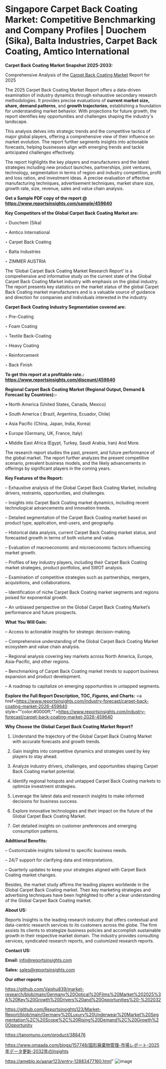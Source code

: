 # Singapore Carpet Back Coating Market: Competitive Benchmarking and Company Profiles | Duochem (Sika), Balta Industries, Carpet Back Coating, Amtico International

<strong>Carpet Back Coating Market Snapshot 2025-2033:</strong>

Comprehensive Analysis of the <a href=https://www.reportsinsights.com/sample/459640>Carpet Back Coating Market</a> Report for 2025

The 2025 Carpet Back Coating Market Report offers a data-driven examination of industry dynamics through exhaustive secondary research methodologies. It provides precise evaluations of <strong>current market size, share, demand patterns</strong>, and <strong>growth trajectories</strong>, establishing a foundation for understanding market behavior. With projections for future growth, the report identifies key opportunities and challenges shaping the industry's landscape.

This analysis delves into strategic trends and the competitive tactics of major global players, offering a comprehensive view of their influence on market evolution. The report further segments insights into actionable forecasts, helping businesses align with emerging trends and tackle anticipated challenges effectively.

The report highlights the key players and manufacturers and the latest strategies including new product launches, partnerships, joint ventures, technology, segmentation in terms of region and industry competition, profit and loss ration, and investment ideas. A precise evaluation of effective manufacturing techniques, advertisement techniques, market share size, growth rate, size, revenue, sales and value chain analysis.

<strong>Get a Sample PDF copy of the report @ <a href=https://www.reportsinsights.com/sample/459640 style=color:#0000ff;>https://www.reportsinsights.com/sample/459640</a></strong>

<strong>Key Competitors of the Global Carpet Back Coating Market are:</strong>

‣ Duochem (Sika)

‣ Amtico International

‣ Carpet Back Coating

‣ Balta Industries

‣ ZIMMER AUSTRIA

The ‘Global Carpet Back Coating Market Research Report’ is a comprehensive and informative study on the current state of the Global Carpet Back Coating Market industry with emphasis on the global industry. The report presents key statistics on the market status of the global Carpet Back Coating market manufacturers and is a valuable source of guidance and direction for companies and individuals interested in the industry.

<strong>Carpet Back Coating Industry Segmentation covered are:</strong>

‣ Pre-Coating

‣ Foam Coating

‣ Textile Back-Coating

‣ Heavy Coating

‣ Reinforcement

‣ Back Finish

<strong>To get this report at a profitable rate.: <a href=https://www.reportsinsights.com/discount/459640 style=color:#0000ff;>https://www.reportsinsights.com/discount/459640</a></strong>

<strong>Regional Carpet Back Coating Market (Regional Output, Demand &amp; Forecast by Countries):-</strong>

• North America (United States, Canada, Mexico)

• South America ( Brazil, Argentina, Ecuador, Chile)

• Asia Pacific (China, Japan, India, Korea)

• Europe (Germany, UK, France, Italy)

• Middle East Africa (Egypt, Turkey, Saudi Arabia, Iran) And More.

The research report studies the past, present, and future performance of the global market. The report further analyzes the present competitive scenario, prevalent business models, and the likely advancements in offerings by significant players in the coming years.

<strong>Key Features of the Report:</strong>

– Exhaustive analysis of the Global Carpet Back Coating Market, including drivers, restraints, opportunities, and challenges.

– Insights into Carpet Back Coating market dynamics, including recent technological advancements and innovation trends.

– Detailed segmentation of the Carpet Back Coating market based on product type, application, end-users, and geography.

– Historical data analysis, current Carpet Back Coating market status, and forecasted growth in terms of both volume and value.

– Evaluation of macroeconomic and microeconomic factors influencing market growth.

– Profiles of key industry players, including their Carpet Back Coating market strategies, product portfolios, and SWOT analysis.

– Examination of competitive strategies such as partnerships, mergers, acquisitions, and collaborations.

– Identification of niche Carpet Back Coating market segments and regions poised for exponential growth.

– An unbiased perspective on the Global Carpet Back Coating Market’s performance and future prospects.

<strong>What You Will Gain:</strong>

– Access to actionable insights for strategic decision-making.

– Comprehensive understanding of the Global Carpet Back Coating Market ecosystem and value chain analysis.

– Regional analysis covering key markets across North America, Europe, Asia-Pacific, and other regions.

– Benchmarking of Carpet Back Coating market trends to support business expansion and product development.

– A roadmap to capitalize on emerging opportunities in untapped segments.

<strong>Explore the Full Report Description, TOC, Figures, and Charts:</strong>
<a href=https://www.reportsinsights.com/industry-forecast/carpet-back-coating-market-2026-459640 style=""color:#0000ff;"">https://www.reportsinsights.com/industry-forecast/carpet-back-coating-market-2026-459640</a>

<strong>Why Choose the Global Carpet Back Coating Market Report?</strong>

1. Understand the trajectory of the Global Carpet Back Coating Market with accurate forecasts and growth trends.

2. Gain insights into competitive dynamics and strategies used by key players to stay ahead.

3. Analyze industry drivers, challenges, and opportunities shaping Carpet Back Coating market potential.

4. Identify regional hotspots and untapped Carpet Back Coating markets to optimize investment strategies.

5. Leverage the latest data and research insights to make informed decisions for business success.

6. Explore innovative technologies and their impact on the future of the Global Carpet Back Coating Market.

7. Get detailed insights on customer preferences and emerging consumption patterns.

<strong>Additional Benefits:</strong>

– Customizable insights tailored to specific business needs.

– 24/7 support for clarifying data and interpretations.

– Quarterly updates to keep your strategies aligned with Carpet Back Coating market changes.

Besides, the market study affirms the leading players worldwide in the Global Carpet Back Coating market. Their key marketing strategies and advertising techniques have been highlighted to offer a clear understanding of the Global Carpet Back Coating market.

<strong><strong>About US</strong>:</strong>

Reports Insights is the leading research industry that offers contextual and data-centric research services to its customers across the globe. The firm assists its clients to strategize business policies and accomplish sustainable growth in their respective market domain. The industry provides consulting services, syndicated research reports, and customized research reports.

<strong>Contact US:</strong>

<p class=><b>Email:</b> <a href=mailto:info@reportsinsights.com>info@reportsinsights.com</a></p>
<p class=><b>Sales:</b> <a href=mailto:sales@reportsinsights.com>sales@reportsinsights.com</a></p>

<strong>Our other reports</strong>

<a href=https://github.com/Vaishu839/market-research/blob/main/Germany%20Optical%20Films%20Market%202025%3A%20Key%20Growth%20Drivers%20and%20Opportunities%20-%202032>https://github.com/Vaishu839/market-research/blob/main/Germany%20Optical%20Films%20Market%202025%3A%20Key%20Growth%20Drivers%20and%20Opportunities%20-%202032</a>

<a href=https://github.com/Reportsinsights123/Market-Report/blob/main/Germany%20Luxury%20Underwear%20Market%20Segmentation%2C%20Scope%2C%20Rising%20Demand%2C%20Growth%20Opportunity>https://github.com/Reportsinsights123/Market-Report/blob/main/Germany%20Luxury%20Underwear%20Market%20Segmentation%2C%20Scope%2C%20Rising%20Demand%2C%20Growth%20Opportunity</a>

<a href=https://tanomuno.com/product/388476>https://tanomuno.com/product/388476</a>

<a href=https://www.omaada.com/blogs/157748/固形廃棄物管理-市場レポート-2025年データ更新-2032年のInsights>https://www.omaada.com/blogs/157748/固形廃棄物管理-市場レポート-2025年データ更新-2032年のInsights</a>

<a href=https://ameblo.jp/aanar123/entry-12883477160.html>https://ameblo.jp/aanar123/entry-12883477160.html</a>"
![image](https://github.com/user-attachments/assets/8c11fdeb-a13d-4389-b888-ac0cbf14a031)
